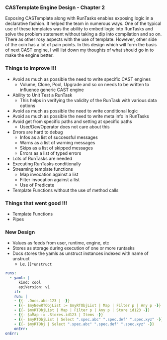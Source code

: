 ### CASTemplate Engine Design - Chapter 2
Exposing CASTemplate along with RunTasks enables exposing logic in a declarative fashion. It helped the team in numerous ways.
One of the typical use of these templates was the ability to embed logic into RunTasks and solve the problem statement without
taking a dip into compilation and so on. There as other rosy aspects with the use of template. However, other side of the coin
has a lot of pain points. In this design which will form the basis of next CAST engine, I will list down my thoughts of what
should go in to make the engine better.

### Things to improve !!!
- Avoid as much as possible the need to write specific CAST engines
  - Volume, Clone, Pool, Upgrade and so on needs to be written to influence generic CAST engine
- Ability to Unit Test a RunTask
  - This helps in verifying the validity of the RunTask with various data options
- Avoid as much as possible the need to write conditional logic
- Avoid as much as possible the need to write meta info in RunTasks
- Avoid get from specific paths and setting at specific paths
  - User/Dev/Operator does not care about this
- Errors are hard to debug
  - Infos as a list of successful messages
  - Warns as a list of warning messages
  - Skips as a list of skipped messages
  - Errors as a list of typed errors
- Lots of RunTasks are needed
- Executing RunTasks conditionally
- Streaming template functions
  - Map invocation against a list
  - Filter invocation against a list
  - Use of Predicate
- Template Functions without the use of method calls

### Things that went good !!!
- Template Functions
- Pipes

### New Design
- Values as feeds from user, runtime, engine, etc
- Stores as storage during execution of one or more runtasks
- Docs stores the yamls as unstruct instances indexed with name of unstruct
  - i.e. `[]*unstruct`
```yaml
runs:
  - yaml: |
      kind: cool
      apiVersion: v1
    if: 
    run: |
    - {{- .Docs.abc-123 | -}}
    - {{- $myNewRTObjList := $myRTObjList | Map | Filter p | Any p -}}
    - {{- $myRTObjList | Map | Filter p | Any p | Store id123 -}}
    - {{- $aMap := .Stores.id123 | Items -}}
    - {{- $myRTObjList | Select ".spec.abc" ".spec.def" ".spec.xyz" -}}
    - {{- $myRTObj | Select ".spec.abc" ".spec.def" ".spec.xyz" -}}
    onErr: 
onErr:
```
